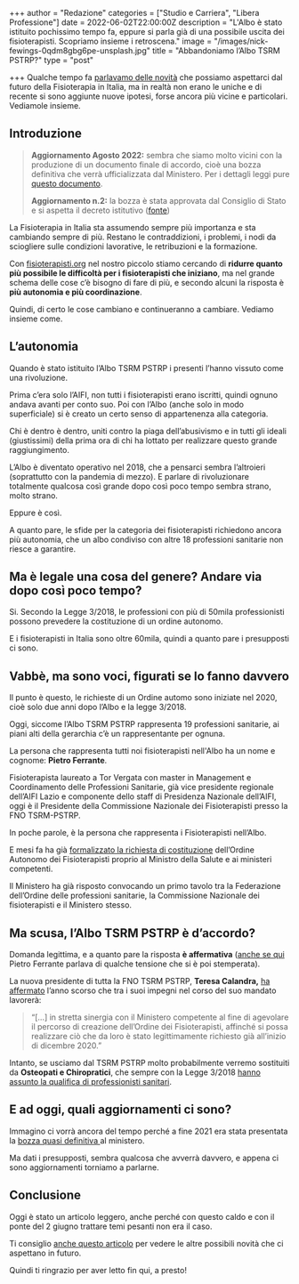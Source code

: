 +++
author = "Redazione"
categories = ["Studio e Carriera", "Libera Professione"]
date = 2022-06-02T22:00:00Z
description = "L'Albo è stato istituito pochissimo tempo fa, eppure si parla già di una possibile uscita dei fisioterapisti. Scopriamo insieme i retroscena."
image = "/images/nick-fewings-0qdm8gbg6pe-unsplash.jpg"
title = "Abbandoniamo l’Albo TSRM PSTRP?"
type = "post"

+++
Qualche tempo fa [parlavamo delle novità](https://fisioterapisti.org/cosa-c-e-nel-futuro-della-fisioterapia-in-italia/ "Cosa c’è nel futuro della fisioterapia in Italia?") che possiamo aspettarci dal futuro della Fisioterapia in Italia, ma in realtà non erano le uniche e di recente si sono aggiunte nuove ipotesi, forse ancora più vicine e particolari. Vediamole insieme.

## Introduzione

> **Aggiornamento Agosto 2022:** sembra che siamo molto vicini con la produzione di un documento finale di accordo, cioè una bozza definitiva che verrà ufficializzata dal Ministero. Per i dettagli leggi pure [questo documento](https://drive.google.com/file/d/1ewqXcOp8khujfXjie7YEWnJqxbuZ0cwx/view?ts=62f1673f "Verso l'ordine Autonomo dei Fisioterapisti").
>
> **Aggiornamento n.2:** la bozza è stata approvata dal Consiglio di Stato e si aspetta il decreto istitutivo ([fonte](https://www.quotidianosanita.it/lavoro-e-professioni/articolo.php?articolo_id=106769 "Fisioterapisti. Consiglio di Stato dice sì all’Ordine che rappresenterà quasi 70mila professionisti. L’annuncio di Sandra Zampa"))

La Fisioterapia in Italia sta assumendo sempre più importanza e sta cambiando sempre di più. Restano le contraddizioni, i problemi, i nodi da sciogliere sulle condizioni lavorative, le retribuzioni e la formazione.

Con [fisioterapisti.org](http://fisioterapisti.org) nel nostro piccolo stiamo cercando di **ridurre quanto più possibile le difficoltà per i fisioterapisti che iniziano**, ma nel grande schema delle cose c’è bisogno di fare di più, e secondo alcuni la risposta è **più autonomia e più coordinazione**.

Quindi, di certo le cose cambiano e continueranno a cambiare. Vediamo insieme come.

## L’autonomia

Quando è stato istituito l’Albo TSRM PSTRP i presenti l’hanno vissuto come una rivoluzione.

Prima c’era solo l’AIFI, non tutti i fisioterapisti erano iscritti, quindi ognuno andava avanti per conto suo. Poi con l’Albo (anche solo in modo superficiale) si è creato un certo senso di appartenenza alla categoria.

Chi è dentro è dentro, uniti contro la piaga dell’abusivismo e in tutti gli ideali (giustissimi) della prima ora di chi ha lottato per realizzare questo grande raggiungimento.

L’Albo è diventato operativo nel 2018, che a pensarci sembra l’altroieri (soprattutto con la pandemia di mezzo). E parlare di rivoluzionare totalmente qualcosa così grande dopo così poco tempo sembra strano, molto strano.

Eppure è così.

A quanto pare, le sfide per la categoria dei fisioterapisti richiedono ancora più autonomia, che un albo condiviso con altre 18 professioni sanitarie non riesce a garantire.

## Ma è legale una cosa del genere? Andare via dopo così poco tempo?

Si. Secondo la Legge 3/2018, le professioni con più di 50mila professionisti possono prevedere la costituzione di un ordine autonomo.

E i fisioterapisti in Italia sono oltre 60mila, quindi a quanto pare i presupposti ci sono.

## Vabbè, ma sono voci, figurati se lo fanno davvero

Il punto è questo, le richieste di un Ordine automo sono iniziate nel 2020, cioè solo due anni dopo l’Albo e la legge 3/2018.

Oggi, siccome l’Albo TSRM PSTRP rappresenta 19 professioni sanitarie, ai piani alti della gerarchia c’è un rappresentante per ognuna.

La persona che rappresenta tutti noi fisioterapisti nell'Albo ha un nome e cognome: **Pietro Ferrante**.

Fisioterapista laureato a Tor Vergata con master in Management e Coordinamento delle Professioni Sanitarie, già vice presidente regionale dell’AIFI Lazio e componente dello staff di Presidenza Nazionale dell’AIFI, oggi è il Presidente della Commissione Nazionale dei Fisioterapisti presso la FNO TSRM-PSTRP.

In poche parole, è la persona che rappresenta i Fisioterapisti nell’Albo.

E mesi fa ha già [formalizzato la richiesta di costituzione](https://www.quotidianosanita.it/lavoro-e-professioni/articolo.php?articolo_id=100791 " segui quotidianosanita.it  Condividi stampa Il nostro viaggio nelle professioni sanitarie") dell’Ordine Autonomo dei Fisioterapisti proprio al Ministro della Salute e ai ministeri competenti.

Il Ministero ha già risposto convocando un primo tavolo tra la Federazione dell’Ordine delle professioni sanitarie, la Commissione Nazionale dei fisioterapisti e il Ministero stesso.

## Ma scusa, l’Albo TSRM PSTRP è d’accordo?

Domanda legittima, e a quanto pare la risposta **è affermativa** ([anche se qui](https://www.quotidianosanita.it/lavoro-e-professioni/articolo.php?articolo_id=100791 "Il nostro viaggio nelle professioni sanitarie") Pietro Ferrante parlava di qualche tensione che si è poi stemperata).

La nuova presidente di tutta la FNO TSRM PSTRP, **Teresa Calandra,** [ha affermato](http://www.quotidianosanita.it/lavoro-e-professioni/articolo.php?articolo_id=94906 "Intervista alla neo presidente della Fno Tsrm e Pstrp, Teresa Calandra") l’anno scorso che tra i suoi impegni nel corso del suo mandato lavorerà:

> “\[…\] in stretta sinergia con il Ministero competente al fine di agevolare il percorso di creazione dell’Ordine dei Fisioterapisti, affinché si possa realizzare ciò che da loro è stato legittimamente richiesto già all’inizio di dicembre 2020.”

Intanto, se usciamo dal TSRM PSTRP molto probabilmente verremo sostituiti da **Osteopati e Chiropratici**, che sempre con la Legge 3/2018 [hanno assunto la qualifica di professionisti sanitari](https://www.gazzettaufficiale.it/eli/id/2021/09/29/21G00140/sg "istituzione della professione sanitaria dell'Osteopata e del Chiropratico").

## E ad oggi, quali aggiornamenti ci sono?

Immagino ci vorrà ancora del tempo perché a fine 2021 era stata presentata la [bozza quasi definitiva ](https://www.quotidianosanita.it/lavoro-e-professioni/articolo.php?articolo_id=100791 "Il nostro viaggio nelle professioni sanitarie")al ministero.

Ma dati i presupposti, sembra qualcosa che avverrà davvero, e appena ci sono aggiornamenti torniamo a parlarne.

## Conclusione

Oggi è stato un articolo leggero, anche perché con questo caldo e con il ponte del 2 giugno trattare temi pesanti non era il caso.

Ti consiglio [anche questo articolo](https://fisioterapisti.org/cosa-c-e-nel-futuro-della-fisioterapia-in-italia/ "Cosa c'è nel futuro della fisioterapia in Italia?") per vedere le altre possibili novità che ci aspettano in futuro.

Quindi ti ringrazio per aver letto fin qui, a presto!